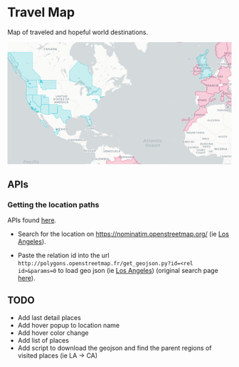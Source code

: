 # Travel Map

Map of traveled and hopeful world destinations.

![example](docs/example.png)

## APIs

### Getting the location paths

APIs found [here](https://gis.stackexchange.com/questions/183248/getting-polygon-boundaries-of-city-in-json-from-google-maps-api).

- Search for the location on https://nominatim.openstreetmap.org/ (ie [Los Angeles](https://nominatim.openstreetmap.org/search.php?q=los+angeles&polygon_geojson=1&viewbox=)).

- Paste the relation id into the url `http://polygons.openstreetmap.fr/get_geojson.py?id=<rel id>&params=0` to load geo json (ie [Los Angeles](http://polygons.openstreetmap.fr/get_geojson.py?id=207359&params=0)) (original search page [here](http://polygons.openstreetmap.fr)).

## TODO
- Add last detail places
- Add hover popup to location name
- Add hover color change
- Add list of places
- Add script to download the geojson and find the parent regions of visited places (ie LA -> CA)
